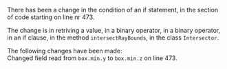 There has been a change in the condition of an if statement, in the section of code starting on line nr 473.
  
The change is in retriving a value, in a binary operator, in a binary operator, in an if clause, in the method ```intersectRayBounds```, in the class ```Intersector```.
  
The following changes have been made:  
Changed field read from ```box.min.y``` to ```box.min.z``` on line 473.  
